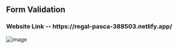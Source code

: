 <h2>Form Validation</h2>
<h3>Website Link -- https://regal-pasca-388503.netlify.app/</h3>

![image](https://github.com/GowthamaViknesh/FormValidation/assets/133188448/d59fca94-4a40-41ee-b074-cc1317fddeba)
